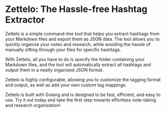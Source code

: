 # Zettelo: The Hassle-free Hashtag Extractor

Zettelo is a simple command-line tool that helps you extract hashtags from your Markdown files and export them as JSON data. The tool allows you to quickly organize your notes and research, while avoiding the hassle of manually sifting through your files for specific hashtags.

With Zettelo, all you have to do is specify the folder containing your Markdown files, and the tool will automatically extract all hashtags and output them in a neatly organized JSON format.

Zettelo is highly configurable, allowing you to customize the tagging format and output, as well as add your own custom tag mappings.

Zettelo is built with Golang and is designed to be fast, efficient, and easy to use. Try it out today and take the first step towards effortless note-taking and research organization!
